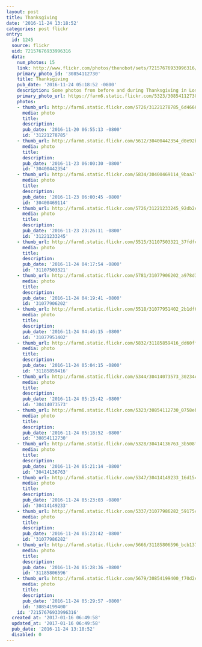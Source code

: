 ```yaml
---
layout: post
title: Thanksgiving
date: '2016-11-24 13:18:52'
categories: post flickr
entry:
  id: 1245
  source: flickr
  uid: 72157676933996316
  data:
    num_photos: 15
    link: http://www.flickr.com/photos/thenobot/sets/72157676933996316/
    primary_photo_id: '30854112730'
    title: Thanksgiving
    pub_date: '2016-11-24 05:18:52 -0800'
    description: Some photos from before and during Thanksgiving in Los Osos.
    primary_photo_url: https://farm6.static.flickr.com/5323/30854112730_0758eb5fa8_m.jpg
    photos:
    - thumb_url: http://farm6.static.flickr.com/5726/31221278785_6d4666250f_s.jpg
      media: photo
      title: 
      description: 
      pub_date: '2016-11-20 06:55:13 -0800'
      id: '31221278785'
    - thumb_url: http://farm6.static.flickr.com/5612/30400442354_d0e92b16eb_s.jpg
      media: photo
      title: 
      description: 
      pub_date: '2016-11-23 06:00:30 -0800'
      id: '30400442354'
    - thumb_url: http://farm6.static.flickr.com/5834/30400469114_9baa7f8cf5_s.jpg
      media: photo
      title: 
      description: 
      pub_date: '2016-11-23 06:00:45 -0800'
      id: '30400469114'
    - thumb_url: http://farm6.static.flickr.com/5726/31221233245_92db2e7faa_s.jpg
      media: photo
      title: 
      description: 
      pub_date: '2016-11-23 23:26:11 -0800'
      id: '31221233245'
    - thumb_url: http://farm6.static.flickr.com/5515/31107503321_37fdfcc782_s.jpg
      media: photo
      title: 
      description: 
      pub_date: '2016-11-24 04:17:54 -0800'
      id: '31107503321'
    - thumb_url: http://farm6.static.flickr.com/5781/31077906202_a978d38e25_s.jpg
      media: photo
      title: 
      description: 
      pub_date: '2016-11-24 04:19:41 -0800'
      id: '31077906202'
    - thumb_url: http://farm6.static.flickr.com/5518/31077951402_2b1df6e04f_s.jpg
      media: photo
      title: 
      description: 
      pub_date: '2016-11-24 04:46:15 -0800'
      id: '31077951402'
    - thumb_url: http://farm6.static.flickr.com/5832/31185859416_dd60fff1fd_s.jpg
      media: photo
      title: 
      description: 
      pub_date: '2016-11-24 05:04:15 -0800'
      id: '31185859416'
    - thumb_url: http://farm6.static.flickr.com/5344/30414073573_30234c06b2_s.jpg
      media: photo
      title: 
      description: 
      pub_date: '2016-11-24 05:15:42 -0800'
      id: '30414073573'
    - thumb_url: http://farm6.static.flickr.com/5323/30854112730_0758eb5fa8_s.jpg
      media: photo
      title: 
      description: 
      pub_date: '2016-11-24 05:18:52 -0800'
      id: '30854112730'
    - thumb_url: http://farm6.static.flickr.com/5328/30414136763_3b508f7227_s.jpg
      media: photo
      title: 
      description: 
      pub_date: '2016-11-24 05:21:14 -0800'
      id: '30414136763'
    - thumb_url: http://farm6.static.flickr.com/5347/30414149233_16d15c3dbb_s.jpg
      media: photo
      title: 
      description: 
      pub_date: '2016-11-24 05:23:03 -0800'
      id: '30414149233'
    - thumb_url: http://farm6.static.flickr.com/5337/31077986282_59175c22ac_s.jpg
      media: photo
      title: 
      description: 
      pub_date: '2016-11-24 05:23:42 -0800'
      id: '31077986282'
    - thumb_url: http://farm6.static.flickr.com/5666/31185806596_bcb137dc42_s.jpg
      media: photo
      title: 
      description: 
      pub_date: '2016-11-24 05:28:36 -0800'
      id: '31185806596'
    - thumb_url: http://farm6.static.flickr.com/5679/30854199400_f70d2e0c65_s.jpg
      media: photo
      title: 
      description: 
      pub_date: '2016-11-24 05:29:57 -0800'
      id: '30854199400'
    id: '72157676933996316'
  created_at: '2017-01-16 06:49:58'
  updated_at: '2017-01-16 06:49:58'
  pub_date: '2016-11-24 13:18:52'
  disabled: 0
---
```

